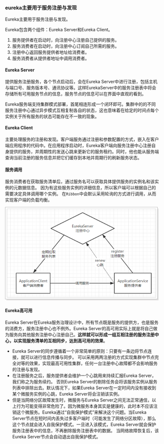### eureka主要用于服务注册与发现

 Eureka主要用于服务注册与发现。
 
 Eureka包含两个组件：Eureka Server和Eureka Client。
 
 1. 服务提供者在启动时，向注册中心注册自己提供的服务。
 2. 服务消费者在启动时，向注册中心订阅自己所需的服务。
 3. 注册中心返回服务提供者地址给消费者。
 4. 服务消费者从提供者地址中调用消费者。
 
 #### Eureka Server
 
 提供服务注册服务，各个节点启动后，会在Eureka Server中进行注册，包括主机与端口号、服务版本号、通讯协议等。这样EurekaServer中的服务注册表中将会存储所有可用服务节点的信息，服务节点的信息可以在界面中直观的看到。
 
 Eureka服务端支持集群模式部署，首尾相连形成一个闭环即可。集群中的的不同服务注册中心通过异步模式互相复制各自的状态，这也意味着在给定的时间点每个实例关于所有服务的状态可能存在不一致的现象。
 
 #### Eureka Client
 
 主要处理服务的注册和发现。客户端服务通过注册和参数配置的方式，嵌入在客户端应用程序的代码中。在应用程序启动时，Eureka客户端向服务注册中心注册自身提供的服务，并周期性的发送心跳来更新它的服务租约。同时，他也能从服务端查询当前注册的服务信息并把它们缓存到本地并周期行的刷新服务状态。
 
 #### 服务调用
 
 服务消费者在获取服务清单后，通过服务名可以获取具体提供服务的实例名和该实例的元数据信息。
 因为有这些服务实例的详细信息，所以客户端可以根据自己的需要决定具体调用哪个实例。
 在`Ribbon`中会默认采用轮询的方式进行调用，从而实现客户端的负载均衡。
 
 ![image](../imgs/1525597885059.png)
 
 #### Eureka高可用
 
 Eureka Server在Eureka服务治理设计中，所有节点既是服务的提供方，也是服务的消费方，服务注册中心也不例外。Eureka Server的高可用实际上就是将自己做为服务向其他服务注册中心注册自己。**这样就可以形成一组互相注册的服务注册中心，以实现服务清单的互相同步，达到高可用的效果**。
 
 - Eureka Server的同步遵循着一个非常简单的原则：只要有一条边将节点连接，就可以进行信息传播与同步。
   可以采用两两注册的方式实现集群中节点完全对等的效果，实现最高可用性集群，任何一台注册中心故障都不会影响服务的注册与发现。
 - 在注册服务之后，服务提供者会维护一个心跳用来持续汇报Eureka Server，我们称之为服务续约。
   否则Eureka Server的剔除任务会将该服务实例从服务列表中排除出去。默认情况下，如果Eureka Server在一定时间内没有接收到某个微服务实例的心跳，Eureka Server将会注销该实例。
 - 但是当网络分区故障发生时，微服务与Eureka Server之间无法正常通信，以上行为可能变得非常危险了。因为微服务本身其实是健康的，此时本不应该注销这个微服务。Eureka通过“自我保护模式”来解决这个问题。当Eureka Server节点在短时间内丢失过多客户端时（可能发生了网络分区故障），那么这个节点就会进入自我保护模式。一旦进入该模式，Eureka Server就会保护服务注册表中的信息，不再删除服务注册表中的数据。
   当网络故障恢复后，该Eureka Server节点会自动退出自我保护模式。
